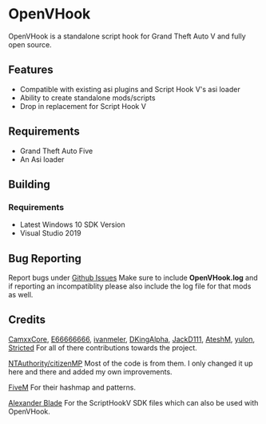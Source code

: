 # OpenVHook
OpenVHook is a standalone script hook for Grand Theft Auto V and fully open source.

## Features
- Compatible with existing asi plugins and Script Hook V's asi loader
- Ability to create standalone mods/scripts
- Drop in replacement for Script Hook V

## Requirements
- Grand Theft Auto Five
- An Asi loader

## Building
### Requirements
- Latest Windows 10 SDK Version
- Visual Studio 2019

## Bug Reporting
Report bugs under [Github Issues](https://github.com/attitus3/OpenVHook/issues)
Make sure to include **OpenVHook.log** and if reporting an incompatiblity please also include the log file for that mods as well.


## Credits
[CamxxCore](https://github.com/CamxxCore), [E66666666](https://github.com/E66666666), [ivanmeler](https://github.com/ivanmeler), [DKingAlpha](https://github.com/DKingAlpha), [JackD111](https://github.com/JackD111), [AteshM](https://github.com/AteshM), [yulon](https://github.com/yulon), [Stricted](https://github.com/Stricted) For all of there contributions towards the project. 

[NTAuthority/citizenMP](http://tohjo.eu/citidev/citizenmp) Most of the code is from them. I only changed it up here and there and added my own improvements.

[FiveM](https://fivem.net/) For their hashmap and patterns.

[Alexander Blade](http://www.dev-c.com/) For the ScriptHookV SDK files which can also be used with OpenVHook.
